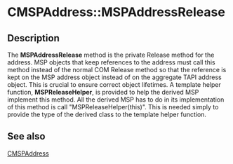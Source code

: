 # CMSPAddress::MSPAddressRelease

## Description

The
**MSPAddressRelease** method is the private Release method for the address. MSP objects that keep references to the address must call this method instead of the normal COM Release method so that the reference is kept on the MSP address object instead of on the aggregate TAPI address object. This is crucial to ensure correct object lifetimes. A template helper function, **MSPReleaseHelper**, is provided to help the derived MSP implement this method. All the derived MSP has to do in its implementation of this method is call "MSPReleaseHelper(this)". This is needed simply to provide the type of the derived class to the template helper function.

## See also

[CMSPAddress](https://learn.microsoft.com/windows/desktop/api/mspaddr/nl-mspaddr-cmspaddress)